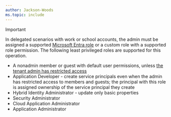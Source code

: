 ```yaml
---
author: Jackson-Woods
ms.topic: include
---
```


> [!IMPORTANT]
> In delegated scenarios with work or school accounts, the admin must be assigned a supported [Microsoft Entra role](/entra/identity/role-based-access-control/permissions-reference?toc=%2Fgraph%2Ftoc.json) or a custom role with a supported role permission. The following least privileged roles are supported for this operation.
> - A nonadmin member or guest with default user permissions, unless [the tenant admin has restricted access](/entra/fundamentals/users-default-permissions#restrict-member-users-default-permissions)
> - Application Developer - create service principals even when the admin has restricted access to members and guests; the principal with this role is assigned ownership of the service principal they create
> - Hybrid Identity Administrator - update only basic properties
> - Security Administrator
> - Cloud Application Administrator
> - Application Administrator